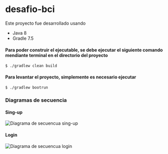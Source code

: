 # desafio-bci

Este proyecto fue desarrollado usando
* Java 8
* Gradle 7.5

#### Para poder construir el ejecutable, se debe ejecutar el siguiente comando mendiante terminal en el directorio del proyecto

``` $ ./gradlew clean build ```

#### Para levantar el proyecto, simplemente es necesario ejecutar

``` $ ./gradlew bootrun ```


### Diagramas de secuencia



#### Sing-up

![Diagrama de secuencua sing-up](https://github.com/CarlosMilan/desafio-bci/blob/develop/Diagramas/Sing-up.jpg?raw=true)

#### Login

![Diagrama de secuencua login](https://github.com/CarlosMilan/desafio-bci/blob/develop/Diagramas/Sing-up.jpg?raw=true)